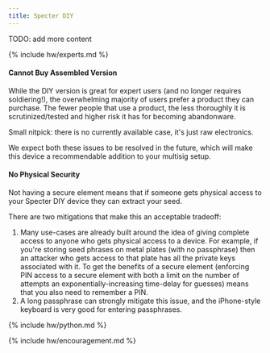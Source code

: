 ```yaml
---
title: Specter DIY
---
```


TODO: add more content

{% include hw/experts.md %}

#### Cannot Buy Assembled Version
While the DIY version is great for expert users (and no longer requires soldiering!), the overwhelming majority of users prefer a product they can purchase.
The fewer people that use a product, the less thoroughly it is scrutinized/tested and higher risk it has for becoming abandonware.

Small nitpick: there is no currently available case, it's just raw electronics.

We expect both these issues to be resolved in the future, which will make this device a recommendable addition to your multisig setup.

#### No Physical Security
Not having a secure element means that if someone gets physical access to your Specter DIY device they can extract your seed.

There are two mitigations that make this an acceptable tradeoff: 
1. Many use-cases are already built around the idea of giving complete access to anyone who gets physical access to a device.
For example, if you're storing seed phrases on metal plates (with no passphrase) then an attacker who gets access to that plate has all the private keys associated with it.
To get the benefits of a secure element (enforcing PIN access to a secure element with both a limit on the number of attempts an exponentially-increasing time-delay for guesses) means that you also need to remember a PIN.
1. A long passphrase can strongly mitigate this issue, and the iPhone-style keyboard is very good for entering passphrases.

{% include hw/python.md %}

{% include hw/encouragement.md %}
